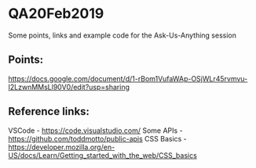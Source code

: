 # QA20Feb2019
Some points, links and example code for the Ask-Us-Anything session

## Points:
https://docs.google.com/document/d/1-rBom1VufaWAp-OSjWLr45rvmvu-I2LzwnMMsLl90V0/edit?usp=sharing

## Reference links:
VSCode - https://code.visualstudio.com/
Some APIs - https://github.com/toddmotto/public-apis
CSS Basics - https://developer.mozilla.org/en-US/docs/Learn/Getting_started_with_the_web/CSS_basics



